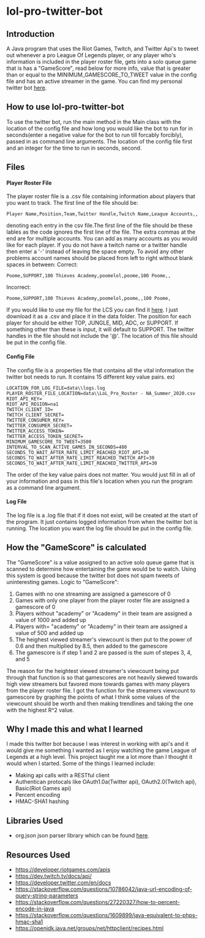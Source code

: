 # lol-pro-twitter-bot

## Introduction

 A Java program that uses the Riot Games, Twitch, and Twitter Api's to tweet out whenever a pro League Of Legends player, or any player who's information is included in the player roster file, gets into a solo queue game that is has a "GameScore", read below for more info, value that is greater than or equal to the MINIMUM_GAMESCORE_TO_TWEET value in the config file and has an active streamer in the game. You can find my personal twitter bot [here](https://twitter.com/lol_pro_watch).

## How to use lol-pro-twitter-bot

 To use the twitter bot, run the main method in the Main class with the location of the config file and how long you would like the bot to run for in seconds(enter a negative value for the bot to run till forcably forcibly), passed in as command line arguments. The location of the config file first and an integer for the time to run in seconds, second.
 
## Files
#### Player Roster File
 The player roster file is a .csv file containing information about players that you want to track. The first line of the file should be:
 ```
 Player Name,Position,Team,Twitter Handle,Twitch Name,League Accounts,,
 ```
 denoting each entry in the csv file.The first line of the file should be these lables as the code ignores the first line of the file. The extra commas at the end are for multiple accounts. You can add as many accounts as you would like for each player. If you do not have a twitch name or a twitter handle then enter a '-' instead of leaving the space empty. To avoid any other problems account names should be placed from left to right without blank spaces in between:
 Correct:
 ```
 Poome,SUPPORT,100 Thieves Academy,poomelol,poome,100 Poome,,
 ```
 Incorrect:
 ```
 Poome,SUPPORT,100 Thieves Academy,poomelol,poome,,100 Poome,
 ```
 If you would like to use my file for the LCS you can find it [here](https://docs.google.com/spreadsheets/d/1ej2HGbZBQM48YklQkzNFfpLEbk0hqklUUVV7C5-eges/edit?usp=sharing). I just download it as a .csv and place it in the data folder.
 The position for each player for should be either TOP, JUNGLE, MID, ADC, or SUPPORT. If something other than these is input, it will default to SUPPORT. The twitter handles in the file should not include the '@'. The location of this file should be put in the config file.

#### Config File
 The config file is a .properties file that contains all the vital information the twitter bot needs to run. It contains 15 different key value pairs.
 ex)
 ```
 LOCATION_FOR_LOG_FILE=data\\logs.log
 PLAYER_ROSTER_FILE_LOCATION=data\\LoL_Pro_Roster - NA_Summer_2020.csv
 RIOT_API_KEY=
 RIOT_API_REGION=na1
 TWITCH_CLIENT_ID=
 TWITCH_CLIENT_SECRET=
 TWITTER_CONSUMER_KEY=
 TWITTER_CONSUMER_SECRET=
 TWITTER_ACCESS_TOKEN=
 TWITTER_ACCESS_TOKEN_SECRET=
 MINIMUM_GAMESCORE_TO_TWEET=3500
 INTERVAL_TO_SCAN_ACTIVE_GAMES_IN_SECONDS=480
 SECONDS_TO_WAIT_AFTER_RATE_LIMIT_REACHED_RIOT_API=30
 SECONDS_TO_WAIT_AFTER_RATE_LIMIT_REACHED_TWITCH_API=30
 SECONDS_TO_WAIT_AFTER_RATE_LIMIT_REACHED_TWITTER_API=30
 ```
 The order of the key value pairs does not matter. You would just fill in all of your information and pass in this file's location when you run the program as a command line argument.
 
 #### Log File
 The log file is a .log file that if it does not exist, will be created at the start of the program. It just contains logged information from when the twitter bot is running. The location you want the log file should be put in the config file.
 
 ## How the "GameScore" is calculated
 
 The "GameScore" is a value assigned to an active solo queue game that is scanned to determine how entertaining the game would be to watch. Using this system is good because the twitter bot does not spam tweets of uninteresting games. Logic to "GameScore":
 1. Games with no one streaming are assigned a gamescore of 0
 2. Games with only one player from the player roster file are assigned a gamescore of 0
 3. Players without "academy" or "Academy" in their team are assigned a value of 1000 and added up
 4. Players with= "academy" or "Academy" in their team are assigned a value of 500 and added up
 5. The heighest viewed streamer's viewcount is then put to the power of 0.6 and then multiplied by 8.5, then added to the gamescore
 6. The gamescore is if step 1 and 2 are passed is the sum of stepes 3, 4, and 5
 
 The reason for the heightest viewed streamer's viewcount being put through that function is so that gamescores are not heavily skewed towards high view streamers but favored more towards games with many players from the player roster file. I got the function for the streamers viewcount to gamescore by graphing the points of what I think some values of the viewcount should be worth and then making trendlines and taking the one with the highest R^2 value.
 
 ## Why I made this and what I learned

 I made this twitter bot because I was interest in working with api's and it would give me something I wanted as I enjoy watching the game League of Legends at a high level. This project taught me a lot more than I thought it would when I started. Some of the things I learned include:
 - Making api calls with a RESTful client
 - Authentican protocals like OAuth1.0a(Twitter api), OAuth2.0(Twitch api), Basic(Riot Games api)
 - Percent encoding
 - HMAC-SHA1 hashing
 
 ## Libraries Used
 - org.json json parser library which can be found [here](https://github.com/stleary/JSON-java).

 ## Resources Used
 - https://developer.riotgames.com/apis
 - https://dev.twitch.tv/docs/api/
 - https://developer.twitter.com/en/docs
 - https://stackoverflow.com/questions/10786042/java-url-encoding-of-query-string-parameters
 - https://stackoverflow.com/questions/27220327/how-to-percent-encode-in-java
 - https://stackoverflow.com/questions/1609899/java-equivalent-to-phps-hmac-sha1
 - https://openjdk.java.net/groups/net/httpclient/recipes.html
 
